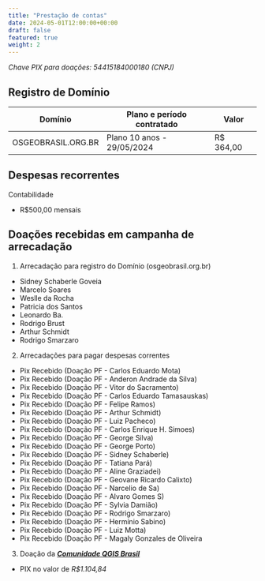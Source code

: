 ```yaml
---
title: "Prestação de contas"
date: 2024-05-01T12:00:00+00:00
draft: false
featured: true
weight: 2
---
```


*Chave PIX para doações: 54415184000180 (CNPJ)*
<!--more-->

## Registro de Domínio
|Domínio|Plano e período contratado|Valor|
|-------|--------------------------|-----|
|OSGEOBRASIL.ORG.BR|Plano 10 anos - 29/05/2024|R$ 364,00|

## Despesas recorrentes
Contabilidade
- R$500,00 mensais

## Doações recebidas em campanha de arrecadação
1. Arrecadação para registro do Domínio (osgeobrasil.org.br)
  - Sidney Schaberle Goveia
  - Marcelo Soares
  - Weslle da Rocha
  - Patricia dos Santos
  - Leonardo Ba.
  - Rodrigo Brust
  - Arthur Schmidt
  - Rodrigo Smarzaro
2. Arrecadações para pagar despesas correntes
  - Pix Recebido (Doação PF - Carlos Eduardo Mota)
  - Pix Recebido (Doação PF - Anderon Andrade da Silva)
  - Pix Recebido (Doação PF - Vitor do Sacramento)
  - Pix Recebido (Doação PF - Carlos Eduardo Tamasauskas)
  - Pix Recebido (Doação PF - Felipe Ramos)
  - Pix Recebido (Doação PF - Arthur Schmidt)
  - Pix Recebido (Doação PF - Luiz Pacheco)
  - Pix Recebido (Doação PF - Carlos Enrique H. Simoes)
  - Pix Recebido (Doação PF - George Silva)
  - Pix Recebido (Doação PF - George Porto)
  - Pix Recebido (Doação PF - Sidney Schaberle)
  - Pix Recebido (Doação PF - Tatiana Pará)
  - Pix Recebido (Doação PF - Aline Graziadei)
  - Pix Recebido (Doação PF - Geovane Ricardo Calixto)
  - Pix Recebido (Doação PF - Narcelio de Sa)
  - Pix Recebido (Doação PF - Alvaro Gomes S)
  - Pix Recebido (Doação PF - Sylvia Damião)
  - Pix Recebido (Doação PF - Rodrigo Smarzaro)
  - Pix Recebido (Doação PF - Hermínio Sabino)
  - Pix Recebido (Doação PF - Luiz Motta)
  - Pix Recebido (Doação PF - Magaly Gonzales de Oliveira
3. Doação da [***Comunidade QGIS Brasil***](https://qgisbrasil.org)
  - PIX no valor de *R$1.104,84*
